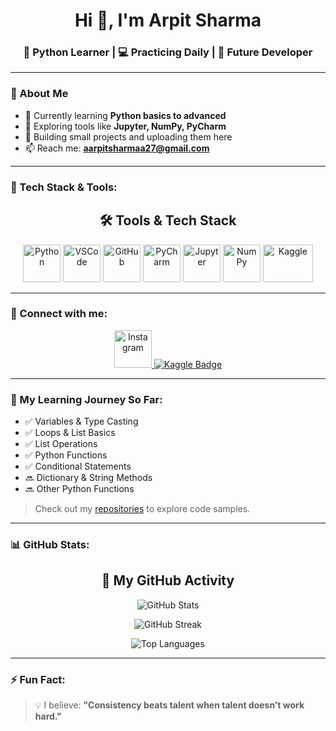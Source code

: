 <h1 align="center">Hi 👋, I'm Arpit Sharma</h1>
<h3 align="center">🚀 Python Learner | 💻 Practicing Daily | 🎯 Future Developer</h3>

---

### 🧠 About Me

- 🐍 Currently learning **Python basics to advanced**
- 🔭 Exploring tools like **Jupyter, NumPy, PyCharm**
- 🌱 Building small projects and uploading them here
- 📫 Reach me: **aarpitsharmaa27@gmail.com**

---

### 🚀 Tech Stack & Tools:
<h2 align="center">🛠️ Tools & Tech Stack</h2>

<p align="center">
  <img src="https://cdn.jsdelivr.net/gh/devicons/devicon/icons/python/python-original.svg" alt="Python" width="60" height="60" />
  <img src="https://cdn.jsdelivr.net/gh/devicons/devicon/icons/vscode/vscode-original.svg" alt="VSCode" width="60" height="60" />
  <img src="https://cdn.jsdelivr.net/gh/devicons/devicon/icons/github/github-original.svg" alt="GitHub" width="60" height="60" />
  <img src="https://cdn.jsdelivr.net/gh/devicons/devicon/icons/pycharm/pycharm-original.svg" alt="PyCharm" width="60" height="60" />
  <img src="https://cdn.jsdelivr.net/gh/devicons/devicon/icons/jupyter/jupyter-original.svg" alt="Jupyter" width="60" height="60" />
  <img src="https://cdn.jsdelivr.net/gh/devicons/devicon/icons/numpy/numpy-original.svg" alt="NumPy" width="60" height="60" />
  <a href="https://www.kaggle.com/yourusername" target="_blank">
    <img src="https://upload.wikimedia.org/wikipedia/commons/7/7c/Kaggle_logo.png" alt="Kaggle" width="80" height="60" />
  </a>
</p>

---

### 📲 Connect with me:
<p align="center">
  <a href="https://www.instagram.com/aarpitsharmaa27/" target="_blank">
    <img src="https://img.icons8.com/fluency/48/instagram-new.png" alt="Instagram" width="60" height="60"/>
  </a>
  <a href="https://www.kaggle.com/aarpitsharma27" target="_blank">
    <img src="https://img.shields.io/badge/Kaggle-Profile-blue?style=for-the-badge&logo=kaggle" alt="Kaggle Badge"/>
  </a>
</p>

---

### 📁 My Learning Journey So Far:

- ✅ Variables & Type Casting  
- ✅ Loops & List Basics  
- ✅ List Operations  
- ✅ Python Functions  
- ✅ Conditional Statements  
- 🔜 Dictionary & String Methods
- 🔜 Other Python Functions

> Check out my [repositories](https://github.com/aarpitsharmaa27?tab=repositories) to explore code samples.

---

### 📊 GitHub Stats:

<h2 align="center">🚀 My GitHub Activity</h2>

<p align="center">
  <img src="https://github-readme-stats.vercel.app/api?username=aarpitsharmaa27&show_icons=true&theme=tokyonight&hide_border=true&hide=prs,issues,contribs&custom_title=My%20GitHub%20Stats" alt="GitHub Stats" />
</p>

<p align="center">
  <img src="https://github-readme-streak-stats.herokuapp.com/?user=aarpitsharmaa27&theme=tokyonight&hide_border=true" alt="GitHub Streak" />
</p>

<p align="center">
  <img src="https://github-readme-stats.vercel.app/api/top-langs/?username=aarpitsharmaa27&layout=compact&theme=tokyonight&hide_border=true" alt="Top Languages" />
</p>

---

### ⚡ Fun Fact:

> 💡 I believe: **"Consistency beats talent when talent doesn’t work hard."**


